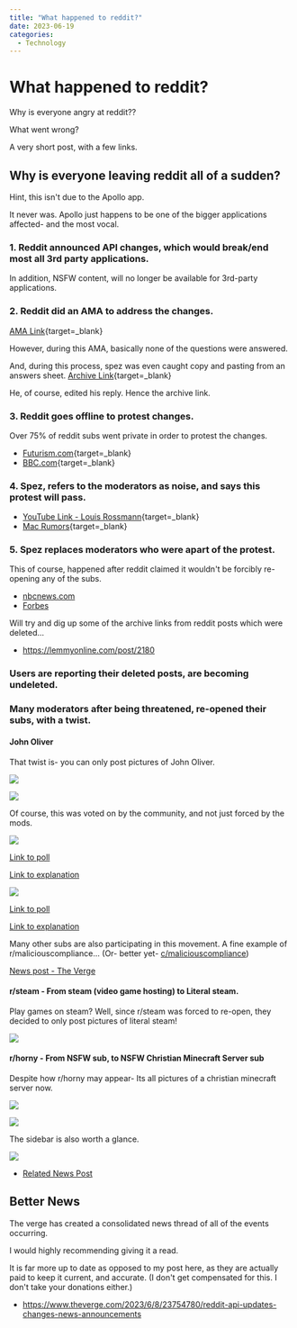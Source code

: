 ```yaml
---
title: "What happened to reddit?"
date: 2023-06-19
categories:
  - Technology
---
```


# What happened to reddit?

Why is everyone angry at reddit??

What went wrong?

A very short post, with a few links.

<!-- more -->

## Why is everyone leaving reddit all of a sudden?

Hint, this isn't due to the Apollo app. 

It never was. Apollo just happens to be one of the bigger applications affected- and the most vocal.

### 1. Reddit announced API changes, which would break/end most all 3rd party applications.

In addition, NSFW content, will no longer be available for 3rd-party applications.

### 2. Reddit did an AMA to address the changes.

[AMA Link](https://www.reddit.com/r/reddit/comments/145bram/addressing_the_community_about_changes_to_our_api/){target=_blank}

However, during this AMA, basically none of the questions were answered. 

And, during this process, spez was even caught copy and pasting from an answers sheet. [Archive Link](https://archive.ph/X6EJq){target=_blank}

He, of course, edited his reply. Hence the archive link.

### 3. Reddit goes offline to protest changes.

Over 75% of reddit subs went private in order to protest the changes.

* [Futurism.com](https://futurism.com/the-byte/reddit-rebellion-ceo){target=_blank}
* [BBC.com](https://www.bbc.com/news/technology-65855608){target=_blank}

### 4. Spez, refers to the moderators as noise, and says this protest will pass.

* [YouTube Link - Louis Rossmann](https://www.youtube.com/watch?v=ZOm_UKGyrZg){target=_blank}
* [Mac Rumors](https://www.macrumors.com/2023/06/13/reddit-ceo-blackouts-no-revenue-impact/){target=_blank}

### 5. Spez replaces moderators who were apart of the protest.

This of course, happened after reddit claimed it wouldn't be forcibly re-opening any of the subs.

* [nbcnews.com](https://www.nbcnews.com/tech/tech-news/reddit-protest-blackout-ceo-steve-huffman-moderators-rcna89544)
* [Forbes](https://www.forbes.com/sites/antoniopequenoiv/2023/06/16/reddit-may-replace-moderators-if-they-dont-open-their-pages-report-says/)

Will try and dig up some of the archive links from reddit posts which were deleted...

* <https://lemmyonline.com/post/2180>

### Users are reporting their deleted posts, are becoming undeleted.

### Many moderators after being threatened, re-opened their subs, with a twist.

#### John Oliver 
That twist is- you can only post pictures of John Oliver. 

![](./assets-end-of-reddit/r-aww.webP)

![](./assets-end-of-reddit/r-pics.webP)

Of course, this was voted on by the community, and not just forced by the mods.

![](./assets-end-of-reddit/r-aww-poll.webP)

[Link to poll](https://www.reddit.com/r/aww/comments/14bt0c1/poll_decide_on_the_future_of_raww/)

[Link to explanation](https://www.reddit.com/r/aww/comments/14cgp6d/henceforth_raww_will_only_feature_john_oliver/)

![](./assets-end-of-reddit/r-pics-poll.webP)

[Link to poll](https://www.reddit.com/r/pics/comments/14b2a6q/poll_decide_on_the_future_of_rpics/)

[Link to explanation](https://www.reddit.com/r/pics/comments/14bai7s/henceforth_rpics_will_feature_only_images_of_john/)

Many other subs are also participating in this movement. A fine example of r/maliciouscompliance... (Or- better yet- [c/maliciouscompliance](https://lemmyonline.com/c/maliciouscompliance@lemmy.world))

[News post - The Verge](https://www.theverge.com/2023/6/17/23764729/reddit-users-pics-gifs-subreddits-john-oliver)

#### r/steam - From steam (video game hosting) to Literal steam.

Play games on steam? Well, since r/steam was forced to re-open, they decided to only post pictures of literal steam!

![](./assets-end-of-reddit/r-steam.webP)

#### r/horny - From NSFW sub, to NSFW Christian Minecraft Server sub

Despite how r/horny may appear- Its all pictures of a christian minecraft server now.

![](./assets-end-of-reddit/r-horny-1.webP)

![](./assets-end-of-reddit/r-horny-pic.webP)

The sidebar is also worth a glance.

![](./assets-end-of-reddit/r-horny-sidebar.webP)

* [Related News Post](https://www.businessinsider.com/nsfw-reddit-community-now-christian-minecraft-server-new-protest-2023-6)

## Better News

The verge has created a consolidated news thread of all of the events occurring. 

I would highly recommending giving it a read. 

It is far more up to date as opposed to my post here, as they are actually paid to keep it current, and accurate. (I don't get compensated for this. I don't take your donations either.)

* <https://www.theverge.com/2023/6/8/23754780/reddit-api-updates-changes-news-announcements>